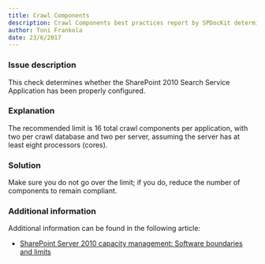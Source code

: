 ```yaml
---
title: Crawl Components
description: Crawl Components best practices report by SPDocKit determines whether the SharePoint 2010 Search Service Application has been properly configured.  
author: Toni Frankola
date: 23/6/2017
---
```

### Issue description
This check determines whether the SharePoint 2010 Search Service Application has been properly configured.  
### Explanation
The recommended limit is 16 total crawl components per application, with two per crawl database and two per server, assuming the server has at least eight processors (cores).
### Solution
Make sure you do not go over the limit; if you do, reduce the number of components to remain compliant.

### Additional information 
Additional information can be found in the following article:

* <a href="https://technet.microsoft.com/en-us/library/cc262787(v=office.14).aspx">SharePoint Server 2010 capacity management: Software boundaries and limits</a>